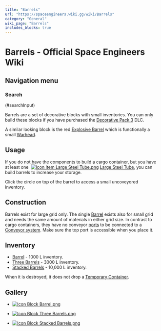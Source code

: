 ```yaml
---
title: "Barrels"
url: "https://spaceengineers.wiki.gg/wiki/Barrels"
category: "General"
wiki_page: "Barrels"
includes_blocks: true
---
```


# Barrels - Official Space Engineers Wiki

## Navigation menu

### Search

(#searchInput)

Barrels are a set of decorative blocks with small inventories. You can only build these blocks if you have purchased the [Decorative Pack 3](https://spaceengineers.wiki.gg/wiki/Decorative_Pack_3 "Decorative Pack 3") DLC.

A similar looking block is the red [Explosive Barrel](https://spaceengineers.wiki.gg/wiki/Explosive_Barrel "Explosive Barrel") which is functionally a small [Warhead](https://spaceengineers.wiki.gg/wiki/Warhead "Warhead").

## Usage

If you do not have the components to build a cargo container, but you have at least one  [![Icon Item Large Steel Tube.png](https://spaceengineers.wiki.gg/images/thumb/Icon_Item_Large_Steel_Tube.png/21px-Icon_Item_Large_Steel_Tube.png?31c1e4)](https://spaceengineers.wiki.gg/wiki/Large_Steel_Tube "Large Steel Tube") [Large Steel Tube](https://spaceengineers.wiki.gg/wiki/Large_Steel_Tube "Large Steel Tube"), you can build barrels to increase your storage.

Click the circle on top of the barrel to access a small uncoveyored inventory.

## Construction

Barrels exist for large grid only. The single [Barrel](https://spaceengineers.wiki.gg/wiki/Barrel "Barrel") exists also for small grid and needs the same amount of materials in either grid size. In contrast to cargo containers, they have no conveyor [ports](https://spaceengineers.wiki.gg/wiki/Port "Port") to be connected to a [Conveyor system](https://spaceengineers.wiki.gg/wiki/Conveyor_system "Conveyor system"). Make sure the top port is accessible when you place it.

## Inventory

*   [Barrel](https://spaceengineers.wiki.gg/wiki/Barrel "Barrel") - 1000 L inventory.
*   [Three Barrels](https://spaceengineers.wiki.gg/wiki/Three_Barrels "Three Barrels") - 3000 L inventory.
*   [Stacked Barrels](https://spaceengineers.wiki.gg/wiki/Stacked_Barrels "Stacked Barrels") - 10,000 L inventory.

When it is destroyed, it does not drop a [Temporary Container](https://spaceengineers.wiki.gg/wiki/Temporary_Container "Temporary Container").

## Gallery

*   [![Icon Block Barrel.png](https://spaceengineers.wiki.gg/images/thumb/Icon_Block_Barrel.png/120px-Icon_Block_Barrel.png?152383)](https://spaceengineers.wiki.gg/wiki/File:Icon_Block_Barrel.png)
    
*   [![Icon Block Three Barrels.png](https://spaceengineers.wiki.gg/images/thumb/Icon_Block_Three_Barrels.png/120px-Icon_Block_Three_Barrels.png?17c58e)](https://spaceengineers.wiki.gg/wiki/File:Icon_Block_Three_Barrels.png)
    
*   [![Icon Block Stacked Barrels.png](https://spaceengineers.wiki.gg/images/thumb/Icon_Block_Stacked_Barrels.png/120px-Icon_Block_Stacked_Barrels.png?1f849b)](https://spaceengineers.wiki.gg/wiki/File:Icon_Block_Stacked_Barrels.png)